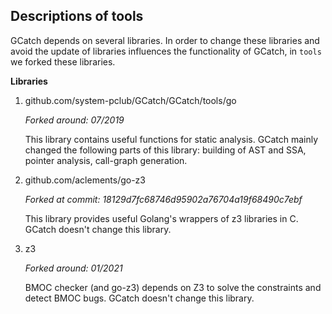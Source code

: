 ## Descriptions of tools

GCatch depends on several libraries. In order to change these libraries and
avoid the update of libraries influences the functionality of GCatch, 
in `tools` we forked these libraries.

**Libraries**
1. github.com/system-pclub/GCatch/GCatch/tools/go
   
   _Forked around: 07/2019_
   
   This library contains useful functions for static analysis. 
   GCatch mainly changed the following parts of this library:
   building of AST and SSA, pointer analysis, call-graph generation.

2. github.com/aclements/go-z3
   
   _Forked at commit: 18129d7fc68746d95902a76704a19f68490c7ebf_
   
   This library provides useful Golang's wrappers of z3 libraries in C. 
   GCatch doesn't change this library.
   
3. z3 

   _Forked around: 01/2021_

    BMOC checker (and go-z3) depends on Z3 to solve the constraints 
    and detect BMOC bugs.
    GCatch doesn't change this library.